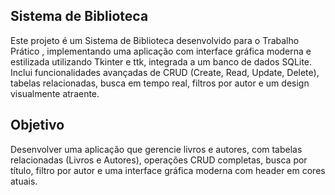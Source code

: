Sistema de Biblioteca
--------
Este projeto é um Sistema de Biblioteca desenvolvido para o Trabalho Prático , implementando uma aplicação com interface gráfica moderna e estilizada utilizando Tkinter e ttk, integrada a um banco de dados SQLite. Inclui funcionalidades avançadas de CRUD (Create, Read, Update, Delete), tabelas relacionadas, busca em tempo real, filtros por autor e um design visualmente atraente.

Objetivo
--------
Desenvolver uma aplicação que gerencie livros e autores, com tabelas relacionadas (Livros e Autores), operações CRUD completas, busca por título, filtro por autor e uma interface gráfica moderna com header em cores atuais.
